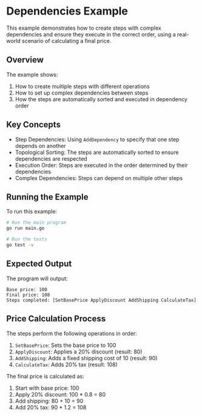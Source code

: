 # Dependencies Example

This example demonstrates how to create steps with complex dependencies and ensure they execute in the correct order, using a real-world scenario of calculating a final price.

## Overview

The example shows:
1. How to create multiple steps with different operations
2. How to set up complex dependencies between steps
3. How the steps are automatically sorted and executed in dependency order

## Key Concepts

- Step Dependencies: Using `AddDependency` to specify that one step depends on another
- Topological Sorting: The steps are automatically sorted to ensure dependencies are respected
- Execution Order: Steps are executed in the order determined by their dependencies
- Complex Dependencies: Steps can depend on multiple other steps

## Running the Example

To run this example:

```bash
# Run the main program
go run main.go

# Run the tests
go test -v
```

## Expected Output

The program will output:
```
Base price: 100
Final price: 108
Steps completed: [SetBasePrice ApplyDiscount AddShipping CalculateTax]
```

## Price Calculation Process

The steps perform the following operations in order:
1. `SetBasePrice`: Sets the base price to 100
2. `ApplyDiscount`: Applies a 20% discount (result: 80)
3. `AddShipping`: Adds a fixed shipping cost of 10 (result: 90)
4. `CalculateTax`: Adds 20% tax (result: 108)

The final price is calculated as:
1. Start with base price: 100
2. Apply 20% discount: 100 * 0.8 = 80
3. Add shipping: 80 + 10 = 90
4. Add 20% tax: 90 * 1.2 = 108
